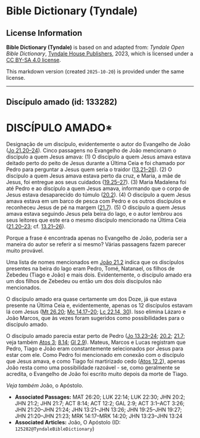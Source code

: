 # Bible Dictionary (Tyndale)

## License Information

**Bible Dictionary (Tyndale)** is based on and adapted from: _Tyndale Open Bible Dictionary_, [Tyndale House Publishers](https://tyndaleopenresources.com/), 2023, which is licensed under a [CC BY-SA 4.0 license](https://creativecommons.org/licenses/by-sa/4.0/legalcode.en).

This markdown version (created `2025-10-20`) is provided under the same license.



--------------------------------

## Discípulo amado (id: 133282)

DISCÍPULO AMADO\*
=================

Designação de um discípulo, evidentemente o autor do Evangelho de João ([Jo 21\.20–24](https://ref.ly/John21:20-John21:24)). Cinco passagens no Evangelho de João mencionam o discípulo a quem Jesus amava: (1\) O discípulo a quem Jesus amava estava deitado perto do peito de Jesus durante a Última Ceia e foi chamado por Pedro para perguntar a Jesus quem seria o traidor ([13\.21–26](https://ref.ly/John13:21-John13:26)). (2\) O discípulo a quem Jesus amava estava perto da cruz, e Maria, a mãe de Jesus, foi entregue aos seus cuidados ([19\.25–27](https://ref.ly/John19:25-John19:27)). (3\) Maria Madalena foi até Pedro e ao discípulo a quem Jesus amava, informando que o corpo de Jesus estava desaparecido do túmulo ([20\.2](https://ref.ly/John20:2)). (4\) O discípulo a quem Jesus amava estava em um barco de pesca com Pedro e os outros discípulos e reconheceu Jesus de pé na margem ([21\.7](https://ref.ly/John21:7)). (5\) O discípulo a quem Jesus amava estava seguindo Jesus pela beira do lago, e o autor lembrou aos seus leitores que este era o mesmo discípulo mencionado na Última Ceia ([21\.20–23](https://ref.ly/John21:20-John21:23); cf. [13\.21–26](https://ref.ly/John13:21-John13:26)).

Porque a frase é encontrada apenas no Evangelho de João, poderia ser a maneira do autor se referir a si mesmo? Várias passagens fazem parecer muito provável.

Uma lista de nomes mencionados em [João 21\.2](https://ref.ly/John21:2) indica que os discípulos presentes na beira do lago eram Pedro, Tomé, Natanael, os filhos de Zebedeu (Tiago e João) e mais dois. Evidentemente, o discípulo amado era um dos filhos de Zebedeu ou então um dos dois discípulos não mencionados.

O discípulo amado era quase certamente um dos Doze, já que estava presente na Última Ceia e, evidentemente, apenas os 12 discípulos estavam lá com Jesus ([Mt 26\.20](https://ref.ly/Matt26:20); [Mc 14\.17–20](https://ref.ly/Mark14:17-Mark14:20); [Lc 22\.14, 30](https://ref.ly/Luke22:14)). Isso elimina Lázaro e João Marcos, que às vezes foram sugeridos como possibilidades para o discípulo amado.

O discípulo amado parecia estar perto de Pedro ([Jo 13\.23–24](https://ref.ly/John13:23-John13:24); [20\.2](https://ref.ly/John20:2); [21\.7](https://ref.ly/John21:7); veja também [Atos 3](https://ref.ly/Acts3:1-Acts3:26); [8\.14](https://ref.ly/Acts8:14); [Gl 2\.9](https://ref.ly/Gal2:9)). Mateus, Marcos e Lucas registram que Pedro, Tiago e João eram constantemente selecionados por Jesus para estar com ele. Como Pedro foi mencionado em conexão com o discípulo que Jesus amava, e como Tiago foi martirizado cedo ([Atos 12\.2](https://ref.ly/Acts12:2)), apenas João resta como uma possibilidade razoável \- se, como geralmente se acredita, o Evangelho de João foi escrito muito depois da morte de Tiago.

*Veja também* João, o Apóstolo.

* **Associated Passages:** MAT 26:20; LUK 22:14; LUK 22:30; JHN 20:2; JHN 21:2; JHN 21:7; ACT 8:14; ACT 12:2; GAL 2:9; ACT 3:1–ACT 3:26; JHN 21:20–JHN 21:24; JHN 13:21–JHN 13:26; JHN 19:25–JHN 19:27; JHN 21:20–JHN 21:23; MRK 14:17–MRK 14:20; JHN 13:23–JHN 13:24
* **Associated Articles:** João, O Apóstolo (ID: `125282@TyndaleBibleDictionary`)

